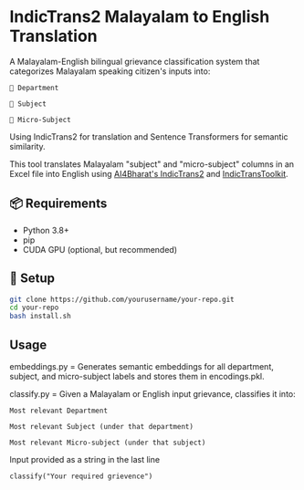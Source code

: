 # IndicTrans2 Malayalam to English Translation

A Malayalam-English bilingual grievance classification system that categorizes Malayalam speaking citizen's inputs into:

    🏢 Department

    📂 Subject

    📄 Micro-Subject

Using IndicTrans2 for translation and Sentence Transformers for semantic similarity.

This tool translates Malayalam "subject" and "micro-subject" columns in an Excel file into English using [AI4Bharat's IndicTrans2](https://github.com/AI4Bharat/IndicTrans2) and [IndicTransToolkit](https://github.com/VarunGumma/IndicTransToolkit).

## 📦 Requirements

- Python 3.8+
- pip
- CUDA GPU (optional, but recommended)

## 🔧 Setup

```bash
git clone https://github.com/yourusername/your-repo.git
cd your-repo
bash install.sh
```

## Usage

embeddings.py = Generates semantic embeddings for all department, subject, and micro-subject labels and stores them in encodings.pkl.

classify.py = Given a Malayalam or English input grievance, classifies it into:

    Most relevant Department

    Most relevant Subject (under that department)

    Most relevant Micro-subject (under that subject)

Input provided as a string in the last line 
            
    classify("Your required grievence")


